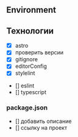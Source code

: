 ## Environment
## Технологии
- [x] astro
- [x] проверить версии
- [x] gitignore
- [x] editorConfig
- [x] stylelint
- [] eslint
- [] typescript
### package.json
- [] добавить описание
- [] ссылку на проект
